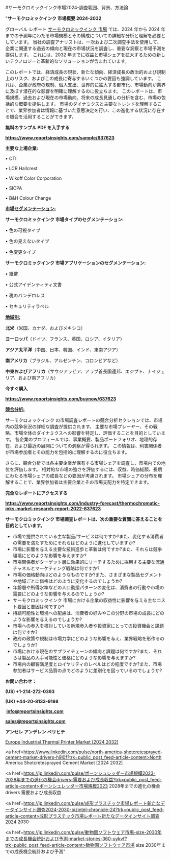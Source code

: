 #サーモクロミックインク市場2024-調査範囲、背景、方法論

"<strong>サーモクロミックインク 市場概要 2024-2032</strong>

グローバル レポート <a href=https://www.reportsinsights.com/sample/637623>サーモクロミックインク 市場</a> では、2024 年から 2024 年までの予測年にわたる市場規模とその構成についての詳細な分析と理解を必要としています。 当社の調査アナリストは、一次および二次調査手法を使用して、企業に関連する過去の傾向と現在の市場状況を調査し、重要な洞察と市場予測を提供します。 これには、2032 年までに収益と市場シェアを拡大​​するための新しいテクノロジーと革新的なソリューションが含まれています。

このレポートでは、経済成長の現状、新たな傾向、経済成長の政治的および規制上のリスク、およびこの成長に寄与するいくつかの要因も強調しています。 これは、企業が政府の規制、個人支出、世界的に拡大する都市化、市場動向が業界に及ぼす潜在的な影響を明確に理解するのに役立ちます。 このレポートは、市場規模、過去および現在の市場動向、将来の成長見通しの分析を含む、市場の包括的な概要を提供します。 市場のダイナミクスと主要なトレンドを理解することで、業界参加者は情報に基づいた意思決定を行い、この進化する状況に存在する機会を活用することができます。

<strong><b>無料のサンプル PDF を入手する</b></strong>

<a href=https://www.reportsinsights.com/sample/637623><strong><u>https://www.reportsinsights.com/sample/637623</u></strong></a>

<strong>主要な上場企業:</strong>

• CTI

• LCR Hallcrest

• Wikoff Color Corporation

• SICPA

• B&H Colour Change

<strong><u>市場セグメンテーション</u></strong><strong><u>:</u></strong>

<strong>サーモクロミックインク 市場タイプのセグメンテーション:</strong>

• 色の可視タイプ

• 色の見えないタイプ

• 色変更タイプ

<strong>サーモクロミックインク 市場アプリケーションのセグメンテーション:</strong>

• 紙幣

• 公式アイデンティティ文書

• 税のバンデロレス

• セキュリティラベル

<strong><u>地域別</u></strong><strong><u>:</u></strong>

<strong>北米</strong>（米国、カナダ、およびメキシコ）

<strong>ヨーロッパ</strong>（ドイツ、フランス、英国、ロシア、イタリア）

<strong>アジア太平洋</strong>（中国、日本、韓国、インド、東南アジア）

<strong>南アメリカ</strong>（ブラジル、アルゼンチン、コロンビアなど）

<strong>中東およびアフリカ</strong>（サウジアラビア、アラブ首長国連邦、エジプト、ナイジェリア、および南アフリカ）

<strong>今すぐ購入</strong>

<a href=https://www.reportsinsights.com/buynow/637623><strong><u>https://www.reportsinsights.com/buynow/637623</u></strong></a>

<strong><u>競合分析:</u></strong>

サーモクロミックインク の市場調査レポートの競合分析セクションでは、市場内の競争状況の詳細な調査が提供されます。 主要な市場プレーヤー、その戦略、市場全体のダイナミクスへの影響を特定し、評価することを目的としています。 各企業のプロフィールでは、事業概要、製品ポートフォリオ、地理的存在、および最近の展開についての洞察が得られます。 この情報は、利害関係者が市場参加者とその能力を包括的に理解するのに役立ちます。

さらに、競合分析では各主要企業が保有する市場シェアを調査し、市場内での地位を評価します。 相対的な市場の強さを評価するには、収益、時価総額、長期にわたる市場シェアの成長などの要因が考慮されます。 市場シェアの分布を理解することで、業界参加者は主要企業とその市場支配力を特定できます。

<strong>完全なレポートにアクセスする</strong>

<a href=https://www.reportsinsights.com/industry-forecast/thermochromatic-inks-market-research-report-2022-637623><strong><u><b>https://www.reportsinsights.com/industry-forecast/thermochromatic-inks-market-research-report-2022-637623</b></u></strong></a>

<strong><b>サーモクロミックインク 市場調査レポートは、次の重要な質問に答えることを目的としています。</b></strong>
<ul>
  <li>市場で提供されている主な製品/サービスは何ですか?また、変化する消費者の需要を満たすためにそれらはどのように進化していますか?</li>
  <li>市場に影響を与える主要な技術進歩と革新は何ですか?また、それらは競争環境にどのような影響を与えますか?</li>
  <li>市場関係者がターゲット層に効果的にリーチするために採用する主要な流通チャネルとマーケティング戦略は何ですか?</li>
  <li>市場の価格動向はどのようなものですか?また、さまざまな製品セグメントや地域ごとに価格はどのように変化するのでしょうか?</li>
  <li>年齢層や所得水準などの人口動態パターンの変化は、消費者の行動や市場の需要にどのような影響を与えるのでしょうか?</li>
  <li>サーモクロミックインク 市場における企業の収益性に影響を与える主なコスト要因と要因は何ですか?</li>
  <li>持続可能性と環境への配慮は、消費者の好みやこの分野の市場の成長にどのような影響を与えるのでしょうか?</li>
  <li>市場への参入を検討している新規参入者や投資家にとっての投資機会と課題は何ですか?</li>
  <li>政府の政策や規制は市場力学にどのような影響を与え、業界戦略を形作るのでしょうか?</li>
  <li>市場における現在のサプライチェーンの傾向と課題は何ですか?また、それらは製品の入手可能性と価格にどのような影響を与えますか?</li>
  <li>市場内の顧客満足度とロイヤリティのレベルはどの程度ですか?また、市場参加者はサービス品質の点でどのように差別化を図っているのでしょうか?</li>
</ul>
<strong>お問い合わせ：</strong>

<strong>(US) +1-214-272-0393</strong>

<strong>(UK) +44-20-8133-9198</strong>

<strong> </strong><a href=info@reportsinsights.com><strong><u>info@reportsinsights.com</u></strong></a>

<a href=sales@reportsinsights.com><strong><u>sales@reportsinsights.com</u></strong></a>

<strong>アンセレ アンデレン ベリヒテ</strong>

<a href=https://www.linkedin.com/pulse/europe-industrial-thermal-printer-markets-strategic-frlnc/>Europe Industrial Thermal Printer Market [2024 2032]</a>

<a href=https://www.linkedin.com/pulse/north-america-shotcretesprayed-cement-market-drivers-h9l0f?trk=public_post_feed-article-content>North America Shotcretesprayed Cement Market [2024 2032]</a>

<a href=https://jp.linkedin.com/pulse/ボーンシュレッダー市場規模2023-2028年までの進化の機会drivers-需要および成長収益?trk=public_post_feed-article-content>ボーンシュレッダー市場規模2023 2028年までの進化の機会drivers 需要および成長収益</a>

<a href=https://jp.linkedin.com/pulse/成形プラスチック市場レポート新たなデータインサイト調査2024-2030-bizintel-chronicle-24?trk=public_post_feed-article-content>成形プラスチック市場レポート新たなデータインサイト調査2024 2030</a>

<a href=https://jp.linkedin.com/pulse/動物園ソフトウェア市場-size-2030年までの成長機会統計および予測-market-stories-360-uykvf?trk=public_post_feed-article-content>動物園ソフトウェア市場 size 2030年までの成長機会統計および予測</a>"

